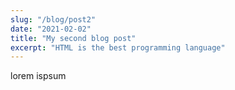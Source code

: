 ```yaml
---
slug: "/blog/post2"
date: "2021-02-02"
title: "My second blog post"
excerpt: "HTML is the best programming language"
---
```


lorem ispsum